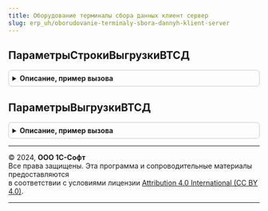 ```yaml
---
title: Оборудование терминалы сбора данных клиент сервер
slug: erp_uh/oborudovanie-terminaly-sbora-dannyh-klient-server
---
```



## ПараметрыСтрокиВыгрузкиВТСД
<details style="margin: 1em 0; padding: 0.5em; border: 1px solid #ccc; border-radius: 6px;">

<summary style="font-weight: bold; cursor: pointer;">Описание, пример вызова</summary>

```bsl

// Заполняет структуру параметров строки выгрузки в ТСД.
//
// Возвращаемое значение:
//  Структура.
//
Функция ПараметрыСтрокиВыгрузкиВТСД() Экспорт
```

Пример вызова
```bsl
Результат = ОборудованиеТерминалыСбораДанныхКлиентСервер.ПараметрыСтрокиВыгрузкиВТСД() 
```
</details>

## ПараметрыВыгрузкиВТСД
<details style="margin: 1em 0; padding: 0.5em; border: 1px solid #ccc; border-radius: 6px;">

<summary style="font-weight: bold; cursor: pointer;">Описание, пример вызова</summary>

```bsl

// Заполняет структуру параметров операции на Оборудовании.
//
// Возвращаемое значение:
//  Структура - Параметры выгрузки ВТСД:
//   * ТаблицаТоваров - Массив из см. ОборудованиеТерминалыСбораДанныхКлиентСервер.ПараметрыСтрокиВыгрузкиВТСД.
//   * ЧастичнаяВыгрузка - Булево.
//
Функция ПараметрыВыгрузкиВТСД() Экспорт
```

Пример вызова
```bsl
Результат = ОборудованиеТерминалыСбораДанныхКлиентСервер.ПараметрыВыгрузкиВТСД() 
```
</details>

---

© 2024, **ООО 1С-Софт**  
Все права защищены. Эта программа и сопроводительные материалы предоставляются  
в соответствии с условиями лицензии [Attribution 4.0 International (CC BY 4.0)](https://creativecommons.org/licenses/by/4.0/legalcode).

---
